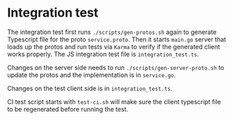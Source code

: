 # Integration test

The integration test first runs `./scripts/gen-protos.sh` again to generate Typescript file for the proto `service.proto`.
Then it starts `main.go` server that loads up the protos and run tests via `Karma` to verify if the generated client works properly.
The JS integration test file is `integration_test.ts`.

Changes on the server side needs to run `./scripts/gen-server-proto.sh` to update the protos and the implementation is in `service.go`.

Changes on the test client side is in `integration_test.ts`.

CI test script starts with `test-ci.sh` will make sure the client typescript file to be regenerated before running the test.
